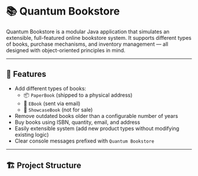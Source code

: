 # 📚 Quantum Bookstore

Quantum Bookstore is a modular Java application that simulates an extensible, full-featured online bookstore system. It supports different types of books, purchase mechanisms, and inventory management — all designed with object-oriented principles in mind.

---

## 🚀 Features

- Add different types of books:
  - 📦 `PaperBook` (shipped to a physical address)
  - 📧 `EBook` (sent via email)
  - 🚫 `ShowcaseBook` (not for sale)
- Remove outdated books older than a configurable number of years
- Buy books using ISBN, quantity, email, and address
- Easily extensible system (add new product types without modifying existing logic)
- Clear console messages prefixed with `Quantum Bookstore`

---

## 🏗️ Project Structure


